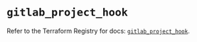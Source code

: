 # `gitlab_project_hook`

Refer to the Terraform Registry for docs: [`gitlab_project_hook`](https://registry.terraform.io/providers/gitlabhq/gitlab/16.10.0/docs/resources/project_hook).
